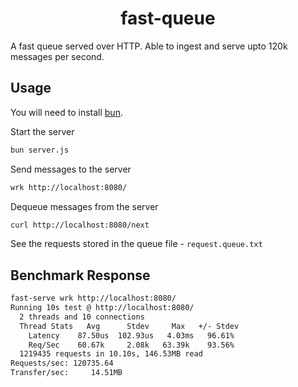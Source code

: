 <h1 align="center">fast-queue</h1>

A fast queue served over HTTP. Able to ingest and serve upto 120k messages per second.

## Usage
You will need to install [bun](https://bun.sh/docs/installation). 


Start the server
```bash
bun server.js
```

Send messages to the server
```bash
wrk http://localhost:8080/
```

Dequeue messages from the server
```bash
curl http://localhost:8080/next
```

See the requests stored in the queue file - `request.queue.txt`

## Benchmark Response

```bash
fast-serve wrk http://localhost:8080/
Running 10s test @ http://localhost:8080/
  2 threads and 10 connections
  Thread Stats   Avg      Stdev     Max   +/- Stdev
    Latency    87.50us  102.93us   4.03ms   96.61%
    Req/Sec    60.67k     2.08k   63.39k    93.56%
  1219435 requests in 10.10s, 146.53MB read
Requests/sec: 120735.64
Transfer/sec:     14.51MB
```